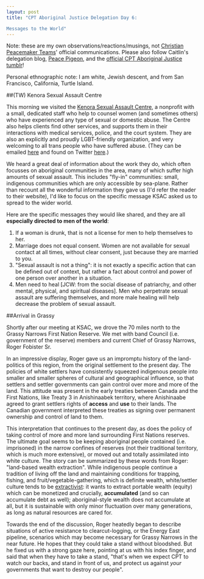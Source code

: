 ```yaml
---
layout: post
title: "CPT Aboriginal Justice Delegation Day 6:  

Messages to the World"
---
```


Note: these are my own observations/reactions/musings, not [Christian Peacemaker Teams](http://www.cpt.org)' official communications. Please also follow Caitlin's delegation blog, [Peace Pigeon](http://peace-pigeon.tumblr.com/), and the [official CPT Aboriginal Justice tumblr](http://www.cpt-ajt.tumblr.com)!  

Personal ethnographic note: I am white, Jewish descent, and from San Francisco, California, Turtle Island.

##(TW) Kenora Sexual Assault Centre

This morning we visited the [Kenora Sexual Assault Centre](http://www.kenorasexualassaultcentre.ca), a nonprofit with a small, dedicated staff who help to counsel women (and sometimes others) who have experienced any type of sexual or domestic abuse. The Centre also helps clients find other services, and supports them in their interactions with medical services, police, and the court system. They are also an explicitly and proudly LGBT-friendly organization, and very welcoming to all trans people who have suffered abuse. (They can be emailed [here](rcc@kmts.ca) and found on Twitter [here](https://twitter.com/KSAC_1976).)

We heard a great deal of information about the work they do, which often focusses on aboriginal communities in the area, many of which suffer high amounts of sexual assault. This includes "fly-in" communities: small, indigenous communities which are only accessible by sea-plane. Rather than recount all the wonderful information they gave us (I'd refer the reader to their website), I'd like to focus on the specific message KSAC asked us to spread to the wider world.

Here are the specific messages they would like shared, and they are all **especially directed to men of the world**:

1. If a woman is drunk, that is not a license for men to help themselves to her.
1. Marriage does not equal consent. Women are not available for sexual contact at all times, without clear consent, just because they are married to you.
1. "Sexual assault is not a thing": it is not exactly a specific action that can be defined out of context, but rather a fact about control and power of one person over another in a situation.
1. Men need to heal [JCW: from the social disease of patriarchy, and other mental, physical, and spiritual diseases]. Men who perpetrate sexual assault are suffering themselves, and more male healing will help decrease the problem of sexual assault. 


##Arrival in Grassy

Shortly after our meeting at KSAC, we drove the 70 miles north to the Grassy Narrows First Nation Reserve. We met with band Council (i.e. government of the reserve) members and current Chief of Grassy Narrows, Roger Fobister Sr.

In an impressive display, Roger gave us an impromptu history of the land-politics of this region, from the original settlement to the present day. The policies of white settlers have consistently squeezed indigenous people into smaller and smaller spheres of cultural and geographical influence, so that settlers and settler governments can gain control over more and more of the land. This attitude was present in the early treaties between Canada and the First Nations, like Treaty 3 in Anishinaabek territory, where Anishinaabe agreed to grant settlers rights of **access** and **use** to their lands. The Canadian government interpreted these treaties as signing over permanent ownership and control of land to them.

This interpretation that continues to the present day, as does the policy of taking control of more and more land surrounding First Nations reserves. The ultimate goal seems to be keeping aboriginal people contained (i.e. imprisoned) in the narrow confines of reserves (not their traditional territory, which is much more extensive), or moved out and totally assimilated into white culture. The story can be summarized by these words from Roger: "land-based wealth extraction". While indigenous people continue a tradition of living off the land and maintaining conditions for trapping, fishing, and fruit/vegetable-gathering, which is definite wealth, white/settler culture tends to be [extractivist](http://www.yesmagazine.org/peace-justice/dancing-the-world-into-being-a-conversation-with-idle-no-more-leanne-simpson): it wants to extract portable wealth (equity) which can be monetized and crucially, **accumulated** (and so can accumulate debt as well); aboriginal-style wealth does not accumulate at all, but it is sustainable with only minor fluctuation over many generations, as long as natural resources are cared for.

Towards the end of the discussion, Roger heatedly began to describe situations of active resistance to clearcut-logging, or the Energy East pipeline, scenarios which may become necessary for Grassy Narrows in the near future. He hopes that they could take a stand without bloodshed. But he fixed us with a strong gaze here, pointing at us with his index finger, and said that when they have to take a stand, "that's when we expect CPT to watch our backs, and stand in front of us, and protect us against *your* governments that want to destroy our people".